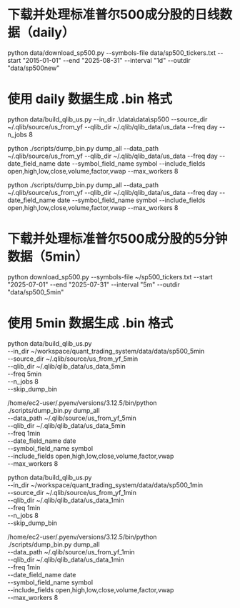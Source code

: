 # 下载并处理标准普尔500成分股的日线数据（daily）
python data/download_sp500.py --symbols-file data/sp500_tickers.txt --start "2015-01-01" --end "2025-08-31" --interval "1d" --outdir "data/sp500new"

# 使用 daily 数据生成 .bin 格式
python data/build_qlib_us.py  --in_dir .\data\data\sp500 --source_dir ~/.qlib/source/us_from_yf  --qlib_dir ~/.qlib/qlib_data/us_data --freq day --n_jobs 8

python ./scripts/dump_bin.py dump_all  --data_path ~/.qlib/source/us_from_yf  --qlib_dir ~/.qlib/qlib_data/us_data --freq day  --date_field_name date --symbol_field_name symbol  --include_fields open,high,low,close,volume,factor,vwap   --max_workers 8

python ./scripts/dump_bin.py dump_all  --data_path ~/.qlib/source/us_from_yf  --qlib_dir ~/.qlib/qlib_data/us_data --freq day  --date_field_name date --symbol_field_name symbol  --include_fields open,high,low,close,volume,factor,vwap   --max_workers 8

# 下载并处理标准普尔500成分股的5分钟数据（5min）
python download_sp500.py --symbols-file ~/sp500_tickers.txt --start "2025-07-01" --end "2025-07-31" --interval "5m" --outdir "data/sp500_5min"


# 使用 5min 数据生成 .bin 格式
python data/build_qlib_us.py \
  --in_dir ~/workspace/quant_trading_system/data/data/sp500_5min \
  --source_dir ~/.qlib/source/us_from_yf_5min \
  --qlib_dir ~/.qlib/qlib_data/us_data_5min \
  --freq 5min \
  --n_jobs 8 \
  --skip_dump_bin

  /home/ec2-user/.pyenv/versions/3.12.5/bin/python \
  ./scripts/dump_bin.py dump_all \
  --data_path ~/.qlib/source/us_from_yf_5min \
  --qlib_dir ~/.qlib/qlib_data/us_data_5min \
  --freq 1min \
  --date_field_name date \
  --symbol_field_name symbol \
  --include_fields open,high,low,close,volume,factor,vwap \
  --max_workers 8


  python data/build_qlib_us.py \
  --in_dir ~/workspace/quant_trading_system/data/data/sp500_1min \
  --source_dir ~/.qlib/source/us_from_yf_1min \
  --qlib_dir ~/.qlib/qlib_data/us_data_1min \
  --freq 1min \
  --n_jobs 8 \
  --skip_dump_bin

  /home/ec2-user/.pyenv/versions/3.12.5/bin/python \
  ./scripts/dump_bin.py dump_all \
  --data_path ~/.qlib/source/us_from_yf_1min \
  --qlib_dir ~/.qlib/qlib_data/us_data_1min \
  --freq 1min \
  --date_field_name date \
  --symbol_field_name symbol \
  --include_fields open,high,low,close,volume,factor,vwap \
  --max_workers 8